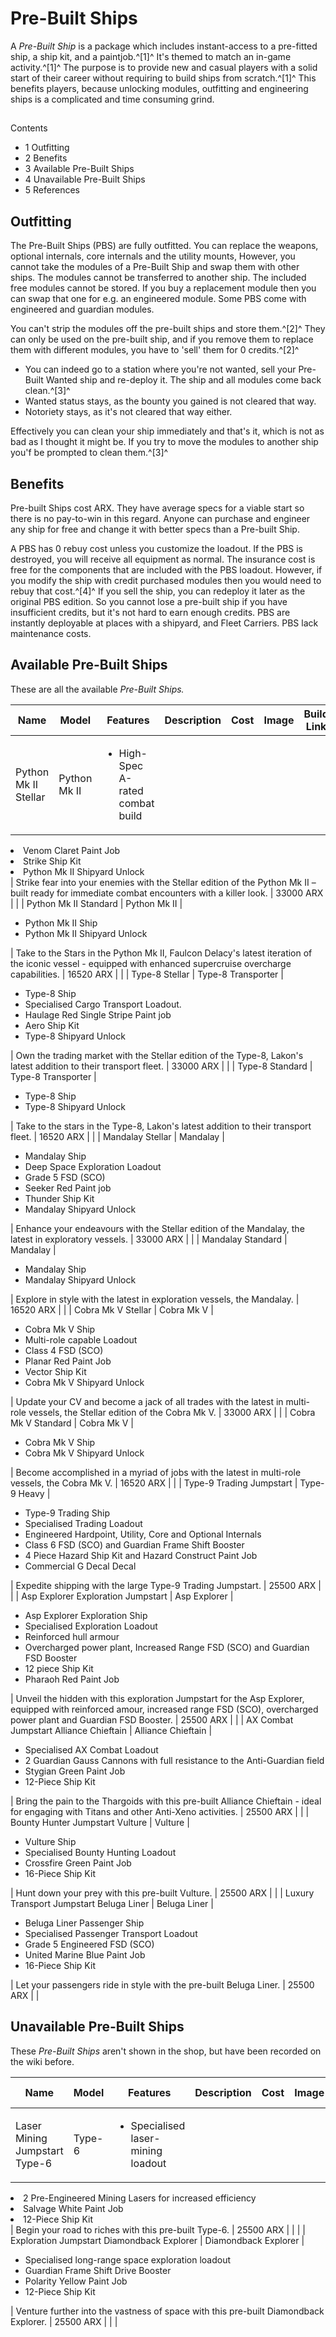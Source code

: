 # Pre-Built Ships
A *Pre-Built Ship* is a package which includes instant-access to a pre-fitted ship, a ship kit, and a paintjob.^[1]^ It's themed to match an in-game activity.^[1]^ The purpose is to provide new and casual players with a solid start of their career without requiring to build ships from scratch.^[1]^ This benefits players, because unlocking modules, outfitting and engineering ships is a complicated and time consuming grind.

## 

Contents

- 1 Outfitting
- 2 Benefits
- 3 Available Pre-Built Ships
- 4 Unavailable Pre-Built Ships
- 5 References

## Outfitting

The Pre-Built Ships (PBS) are fully outfitted. You can replace the weapons, optional internals, core internals and the utility mounts, However, you cannot take the modules of a Pre-Built Ship and swap them with other ships. The modules cannot be transferred to another ship. The included free modules cannot be stored. If you buy a replacement module then you can swap that one for e.g. an engineered module. Some PBS come with engineered and guardian modules. 

You can't strip the modules off the pre-built ships and store them.^[2]^ They can only be used on the pre-built ship, and if you remove them to replace them with different modules, you have to 'sell' them for 0 credits.^[2]^ 

- You can indeed go to a station where you're not wanted, sell your Pre-Built Wanted ship and re-deploy it. The ship and all modules come back clean.^[3]^
- Wanted status stays, as the bounty you gained is not cleared that way.
- Notoriety stays, as it's not cleared that way either.

Effectively you can clean your ship immediately and that's it, which is not as bad as I thought it might be.  If you try to move the modules to another ship you'f be prompted to clean them.^[3]^

## Benefits

Pre-built Ships cost ARX. They have average specs for a viable start so there is no pay-to-win in this regard. Anyone can purchase and engineer any ship for free and change it with better specs than a Pre-built Ship.  

A PBS has 0 rebuy cost unless you customize the loadout. If the PBS is destroyed, you will receive all equipment as normal. The insurance cost is free for the components that are included with the PBS loadout. However, if you modify the ship with credit purchased modules then you would need to rebuy that cost.^[4]^ If you sell the ship, you can redeploy it later as the original PBS edition. So you cannot lose a pre-built ship if you have insufficient credits, but it's not hard to earn enough credits. PBS are instantly deployable at places with a shipyard, and Fleet Carriers. PBS lack maintenance costs. 

## Available Pre-Built Ships

These are all the available *Pre-Built Ships.*

| Name | Model | Features | Description | Cost | Image | Build Link |
| --- | --- | --- | --- | --- | --- | --- |
| Python Mk II Stellar | Python Mk II | <ul><li>High-Spec A-rated combat build</li>
<li>Venom Claret Paint Job</li>
<li>Strike Ship Kit</li>
<li>Python Mk II Shipyard Unlock</li></ul> | Strike fear into your enemies with the Stellar edition of the Python Mk II – built ready for immediate combat encounters with a killer look. | 33000 ARX |  |
| Python Mk II Standard | Python Mk II | <ul><li>Python Mk II Ship</li>
<li>Python Mk II Shipyard Unlock</li></ul> | Take to the Stars in the Python Mk II, Faulcon Delacy's latest iteration of the iconic vessel - equipped with enhanced supercruise overcharge capabilities. | 16520 ARX |  |
| Type-8 Stellar | Type-8 Transporter | <ul><li>Type-8 Ship</li>
<li>Specialised Cargo Transport Loadout.</li>
<li>Haulage Red Single Stripe Paint job</li>
<li>Aero Ship Kit</li>
<li>Type-8 Shipyard Unlock</li></ul> | Own the trading market with the Stellar edition of the Type-8, Lakon's latest addition to their transport fleet. | 33000 ARX |  |
| Type-8 Standard | Type-8 Transporter | <ul><li>Type-8 Ship</li>
<li>Type-8 Shipyard Unlock</li></ul> | Take to the stars in the Type-8, Lakon's latest addition to their transport fleet. | 16520 ARX |  |
| Mandalay Stellar | Mandalay | <ul><li>Mandalay Ship</li>
<li>Deep Space Exploration Loadout</li>
<li>Grade 5 FSD (SCO)</li>
<li>Seeker Red Paint job</li>
<li>Thunder Ship Kit</li>
<li>Mandalay Shipyard Unlock</li></ul> | Enhance your endeavours with the Stellar edition of the Mandalay, the latest in exploratory vessels. | 33000 ARX |  |
| Mandalay Standard | Mandalay | <ul><li>Mandalay Ship</li>
<li>Mandalay Shipyard Unlock</li></ul> | Explore in style with the latest in exploration vessels, the Mandalay. | 16520 ARX |  |
| Cobra Mk V Stellar | Cobra Mk V | <ul><li>Cobra Mk V Ship</li>
<li>Multi-role capable Loadout</li>
<li>Class 4 FSD (SCO)</li>
<li>Planar Red Paint Job</li>
<li>Vector Ship Kit</li>
<li>Cobra Mk V Shipyard Unlock</li></ul> | Update your CV and become a jack of all trades with the latest in multi-role vessels, the Stellar edition of the Cobra Mk V. | 33000 ARX |  |
| Cobra Mk V Standard | Cobra Mk V | <ul><li>Cobra Mk V Ship</li>
<li>Cobra Mk V Shipyard Unlock</li></ul> | Become accomplished in a myriad of jobs with the latest in multi-role vessels, the Cobra Mk V. | 16520 ARX |  |
| Type-9 Trading Jumpstart | Type-9 Heavy | <ul><li>Type-9 Trading Ship</li>
<li>Specialised Trading Loadout</li>
<li>Engineered Hardpoint, Utility, Core and Optional Internals</li>
<li>Class 6 FSD (SCO) and Guardian Frame Shift Booster</li>
<li>4 Piece Hazard Ship Kit and Hazard Construct Paint Job</li>
<li>Commercial G Decal Decal</li></ul> | Expedite shipping with the large Type-9 Trading Jumpstart. | 25500 ARX |  |
| Asp Explorer Exploration Jumpstart | Asp Explorer | <ul><li>Asp Explorer Exploration Ship</li>
<li>Specialised Exploration Loadout</li>
<li>Reinforced hull armour</li>
<li>Overcharged power plant, Increased Range FSD (SCO) and Guardian FSD Booster</li>
<li>12 piece Ship Kit</li>
<li>Pharaoh Red Paint Job</li></ul> | Unveil the hidden with this exploration Jumpstart for the Asp Explorer, equipped with reinforced amour, increased range FSD (SCO), overcharged power plant and Guardian FSD Booster. | 25500 ARX |  |
| AX Combat Jumpstart Alliance Chieftain | Alliance Chieftain | <ul><li>Specialised AX Combat Loadout</li>
<li>2 Guardian Gauss Cannons with full resistance to the Anti-Guardian field</li>
<li>Stygian Green Paint Job</li>
<li>12-Piece Ship Kit</li></ul> | Bring the pain to the Thargoids with this pre-built Alliance Chieftain - ideal for engaging with Titans and other Anti-Xeno activities. | 25500 ARX |  |
| Bounty Hunter Jumpstart Vulture | Vulture | <ul><li>Vulture Ship</li>
<li>Specialised Bounty Hunting Loadout</li>
<li>Crossfire Green Paint Job</li>
<li>16-Piece Ship Kit</li></ul> | Hunt down your prey with this pre-built Vulture. | 25500 ARX |  |
| Luxury Transport Jumpstart Beluga Liner | Beluga Liner | <ul><li>Beluga Liner Passenger Ship</li>
<li>Specialised Passenger Transport Loadout</li>
<li>Grade 5 Engineered FSD (SCO)</li>
<li>United Marine Blue Paint Job</li>
<li>16-Piece Ship Kit</li></ul> | Let your passengers ride in style with the pre-built Beluga Liner. | 25500 ARX |  |

## Unavailable Pre-Built Ships

These *Pre-Built Ships* aren't shown in the shop, but have been recorded on the wiki before.

| Name | Model | Features | Description | Cost | Image | Build Link |
| --- | --- | --- | --- | --- | --- | --- |
| Laser Mining Jumpstart Type-6 | Type-6 | <ul><li>Specialised laser-mining loadout</li>
<li>2 Pre-Engineered Mining Lasers for increased efficiency</li>
<li>Salvage White Paint Job</li>
<li>12-Piece Ship Kit</li></ul> | Begin your road to riches with this pre-built Type-6. | 25500 ARX |  |  |
| Exploration Jumpstart Diamondback Explorer | Diamondback Explorer | <ul><li>Specialised long-range space exploration loadout</li>
<li>Guardian Frame Shift Drive Booster</li>
<li>Polarity Yellow Paint Job</li>
<li>12-Piece Ship Kit</li></ul> | Venture further into the vastness of space with this pre-built Diamondback Explorer. | 25500 ARX |  |  |